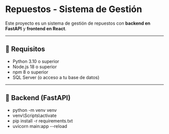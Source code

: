# Repuestos - Sistema de Gestión

Este proyecto es un sistema de gestión de repuestos con **backend en FastAPI** y **frontend en React**.

---

## 🔹 Requisitos

- Python 3.10 o superior
- Node.js 18 o superior
- npm 8 o superior
- SQL Server (o acceso a tu base de datos)

---

## 🔹 Backend (FastAPI)


 - python -m venv venv
 - venv\Scripts\activate
 - pip install -r requirements.txt
 - uvicorn main:app --reload